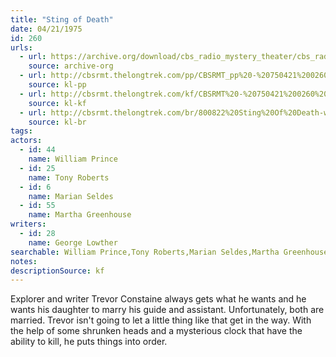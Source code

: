 ```yaml
---
title: "Sting of Death"
date: 04/21/1975
id: 260
urls: 
  - url: https://archive.org/download/cbs_radio_mystery_theater/cbs_radio_mystery_theater-0251-0300.zip/cbs_radio_mystery_theater-0251-0300%2Fcbsrmt_0260_sting_of_death.mp3
    source: archive-org
  - url: http://cbsrmt.thelongtrek.com/pp/CBSRMT_pp%20-%20750421%200260%20Sting%20of%20Death.mp3
    source: kl-pp
  - url: http://cbsrmt.thelongtrek.com/kf/CBSRMT%20-%20750421%200260%20Sting%20Of%20Death_kf.mp3
    source: kl-kf
  - url: http://cbsrmt.thelongtrek.com/br/800822%20Sting%20Of%20Death-wndb.mp3
    source: kl-br
tags: 
actors:  
  - id: 44
    name: William Prince  
  - id: 25
    name: Tony Roberts  
  - id: 6
    name: Marian Seldes  
  - id: 55
    name: Martha Greenhouse
writers:  
  - id: 28
    name: George Lowther
searchable: William Prince,Tony Roberts,Marian Seldes,Martha Greenhouse George Lowther
notes: 
descriptionSource: kf
---
```

Explorer and writer Trevor Constaine always gets what he wants and he wants his daughter to marry his guide and assistant. Unfortunately, both are married. Trevor isn't going to let a little thing like that get in the way. With the help of some shrunken heads and a mysterious clock that have the ability to kill, he puts things into order.